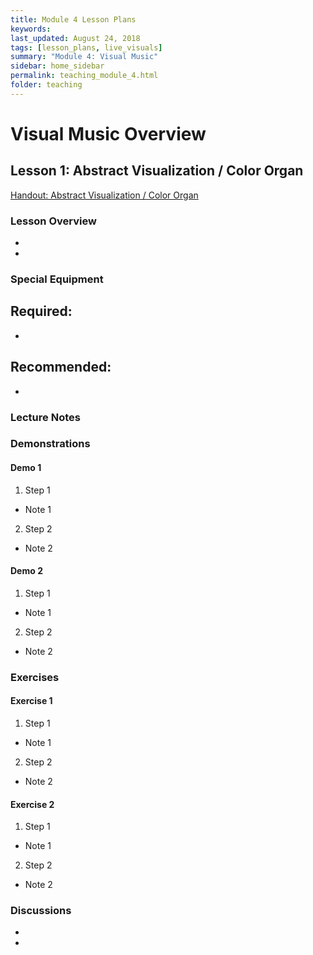 ```yaml
---
title: Module 4 Lesson Plans
keywords: 
last_updated: August 24, 2018
tags: [lesson_plans, live_visuals]
summary: "Module 4: Visual Music"
sidebar: home_sidebar
permalink: teaching_module_4.html
folder: teaching
---
```


# Visual Music Overview

## Lesson 1: Abstract Visualization / Color Organ

[Handout: Abstract Visualization / Color Organ](/handout_module_4.html)

### Lesson Overview

* 
* 

### Special Equipment

Required:
- 
- 

Recommended:
- 
- 

### Lecture Notes

### Demonstrations

#### Demo 1
1. Step 1
- Note 1
2. Step 2
- Note 2

#### Demo 2
1. Step 1
- Note 1
2. Step 2
- Note 2

### Exercises

#### Exercise 1
1. Step 1
- Note 1
2. Step 2
- Note 2

#### Exercise 2
1. Step 1
- Note 1
2. Step 2
- Note 2

### Discussions

* 
* 